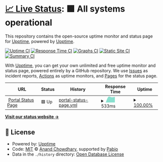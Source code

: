 # [📈 Live Status](https://upptime.github.io/upptime): <!--live status--> **🟩 All systems operational**

This repository contains the open-source uptime monitor and status page for [Upptime](https://upptime.js.org), powered by [Upptime](https://github.com/upptime/upptime).

[![Uptime CI](https://github.com/magnusottosson/portal-status-page-poc/workflows/Uptime%20CI/badge.svg)](https://github.com/magnusottosson/portal-status-page-poc/actions?query=workflow%3A%22Uptime+CI%22)
[![Response Time CI](https://github.com/magnusottosson/portal-status-page-poc/workflows/Response%20Time%20CI/badge.svg)](https://github.com/magnusottosson/portal-status-page-poc/actions?query=workflow%3A%22Response+Time+CI%22)
[![Graphs CI](https://github.com/magnusottosson/portal-status-page-poc/workflows/Graphs%20CI/badge.svg)](https://github.com/magnusottosson/portal-status-page-poc/actions?query=workflow%3A%22Graphs+CI%22)
[![Static Site CI](https://github.com/magnusottosson/portal-status-page-poc/workflows/Static%20Site%20CI/badge.svg)](https://github.com/magnusottosson/portal-status-page-poc/actions?query=workflow%3A%22Static+Site+CI%22)
[![Summary CI](https://github.com/magnusottosson/portal-status-page-poc/workflows/Summary%20CI/badge.svg)](https://github.com/magnusottosson/portal-status-page-poc/actions?query=workflow%3A%22Summary+CI%22)

With [Upptime](https://upptime.js.org), you can get your own unlimited and free uptime monitor and status page, powered entirely by a GitHub repository. We use [Issues](https://github.com/upptime/upptime/issues) as incident reports, [Actions](https://github.com/magnusottosson/portal-status-page-poc/actions) as uptime monitors, and [Pages](https://upptime.github.io/upptime) for the status page.

<!--start: status pages-->
<!-- This summary is generated by Upptime (https://github.com/upptime/upptime) -->
<!-- Do not edit this manually, your changes will be overwritten -->
<!-- prettier-ignore -->
| URL | Status | History | Response Time | Uptime |
| --- | ------ | ------- | ------------- | ------ |
| <img alt="" src="https://icons.duckduckgo.com/ip3/portal.husqvarnagroup.com.ico" height="13"> [Portal Status Page](https://portal.husqvarnagroup.com/) | 🟩 Up | [portal-status-page.yml](https://github.com/magnusottosson/portal-status-page-poc/commits/HEAD/history/portal-status-page.yml) | <details><summary><img alt="Response time graph" src="./graphs/portal-status-page/response-time-week.png" height="20"> 533ms</summary><br><a href="https://magnusottosson.github.io/portal-status-page-poc/history/portal-status-page"><img alt="Response time 533" src="https://img.shields.io/endpoint?url=https%3A%2F%2Fraw.githubusercontent.com%2Fmagnusottosson%2Fportal-status-page-poc%2FHEAD%2Fapi%2Fportal-status-page%2Fresponse-time.json"></a><br><a href="https://magnusottosson.github.io/portal-status-page-poc/history/portal-status-page"><img alt="24-hour response time 533" src="https://img.shields.io/endpoint?url=https%3A%2F%2Fraw.githubusercontent.com%2Fmagnusottosson%2Fportal-status-page-poc%2FHEAD%2Fapi%2Fportal-status-page%2Fresponse-time-day.json"></a><br><a href="https://magnusottosson.github.io/portal-status-page-poc/history/portal-status-page"><img alt="7-day response time 533" src="https://img.shields.io/endpoint?url=https%3A%2F%2Fraw.githubusercontent.com%2Fmagnusottosson%2Fportal-status-page-poc%2FHEAD%2Fapi%2Fportal-status-page%2Fresponse-time-week.json"></a><br><a href="https://magnusottosson.github.io/portal-status-page-poc/history/portal-status-page"><img alt="30-day response time 533" src="https://img.shields.io/endpoint?url=https%3A%2F%2Fraw.githubusercontent.com%2Fmagnusottosson%2Fportal-status-page-poc%2FHEAD%2Fapi%2Fportal-status-page%2Fresponse-time-month.json"></a><br><a href="https://magnusottosson.github.io/portal-status-page-poc/history/portal-status-page"><img alt="1-year response time 533" src="https://img.shields.io/endpoint?url=https%3A%2F%2Fraw.githubusercontent.com%2Fmagnusottosson%2Fportal-status-page-poc%2FHEAD%2Fapi%2Fportal-status-page%2Fresponse-time-year.json"></a></details> | <details><summary><a href="https://magnusottosson.github.io/portal-status-page-poc/history/portal-status-page">100.00%</a></summary><a href="https://magnusottosson.github.io/portal-status-page-poc/history/portal-status-page"><img alt="All-time uptime 100.00%" src="https://img.shields.io/endpoint?url=https%3A%2F%2Fraw.githubusercontent.com%2Fmagnusottosson%2Fportal-status-page-poc%2FHEAD%2Fapi%2Fportal-status-page%2Fuptime.json"></a><br><a href="https://magnusottosson.github.io/portal-status-page-poc/history/portal-status-page"><img alt="24-hour uptime 100.00%" src="https://img.shields.io/endpoint?url=https%3A%2F%2Fraw.githubusercontent.com%2Fmagnusottosson%2Fportal-status-page-poc%2FHEAD%2Fapi%2Fportal-status-page%2Fuptime-day.json"></a><br><a href="https://magnusottosson.github.io/portal-status-page-poc/history/portal-status-page"><img alt="7-day uptime 100.00%" src="https://img.shields.io/endpoint?url=https%3A%2F%2Fraw.githubusercontent.com%2Fmagnusottosson%2Fportal-status-page-poc%2FHEAD%2Fapi%2Fportal-status-page%2Fuptime-week.json"></a><br><a href="https://magnusottosson.github.io/portal-status-page-poc/history/portal-status-page"><img alt="30-day uptime 100.00%" src="https://img.shields.io/endpoint?url=https%3A%2F%2Fraw.githubusercontent.com%2Fmagnusottosson%2Fportal-status-page-poc%2FHEAD%2Fapi%2Fportal-status-page%2Fuptime-month.json"></a><br><a href="https://magnusottosson.github.io/portal-status-page-poc/history/portal-status-page"><img alt="1-year uptime 100.00%" src="https://img.shields.io/endpoint?url=https%3A%2F%2Fraw.githubusercontent.com%2Fmagnusottosson%2Fportal-status-page-poc%2FHEAD%2Fapi%2Fportal-status-page%2Fuptime-year.json"></a></details>

<!--end: status pages-->

[**Visit our status website →**](https://upptime.github.io/upptime)

## 📄 License

- Powered by: [Upptime](https://github.com/upptime/upptime)
- Code: [MIT](./LICENSE) © [Anand Chowdhary](https://anandchowdhary.com), supported by [Pabio](https://pabio.com)
- Data in the `./history` directory: [Open Database License](https://opendatacommons.org/licenses/odbl/1-0/)
